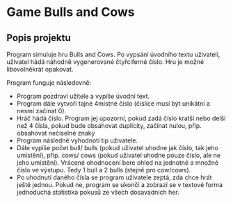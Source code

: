 # Game Bulls and Cows

## Popis projektu
Program simuluje hru Bulls and Cows. Po vypsání úvodního textu uživateli, uživatel hádá náhodně vygenerované čtyřciferné číslo. Hru je možné libovolněkrát opakovat. 

Program funguje následovně:
- Program pozdraví užitele a vypíše úvodní text.
- Program dále vytvoří tajné 4místné číslo (číslice musí být unikátní a nesmí začínat 0).
- Hráč hádá číslo. Program jej upozorní, pokud zadá číslo kratší nebo delší než 4 čísla, pokud bude obsahovat duplicity, začínat nulou, příp. obsahovat nečíselné znaky
- Program následně vyhodnotí tip uživatele.
- Dále vypíše počet bull/ bulls (pokud uživatel uhodne jak číslo, tak jeho umístění), příp. cows/ cows (pokud uživatel uhodne pouze číslo, ale ne jeho umístění). Vrácené ohodnocení bere ohled na jednotné a množné číslo ve výstupu. Tedy 1 bull a 2 bulls (stejně pro cow/cows).
- Po uhodnutí daného čísla se program uživatele zeptá, zda chce hrát ještě jednou. Pokud ne, program se ukončí a zobrazí se v textové forma jednoduchá statistika pokusů ze všech dosavadních her.

